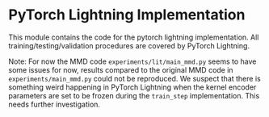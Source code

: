 # PyTorch Lightning Implementation

This module contains the code for the pytorch lightning implementation. All training/testing/validation procedures are covered by PyTorch Lightning.

Note: For now the MMD code `experiments/lit/main_mmd.py` seems to have some issues for now, results compared to the original MMD code in `experiments/main_mmd.py` could not be reproduced. We suspect that there is something weird happening in PyTorch Lightning when the kernel encoder parameters are set to be frozen during the `train_step` implementation. This needs further investigation. 
